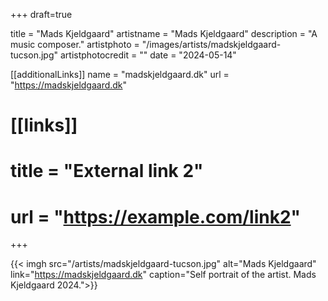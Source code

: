+++
draft=true

title = "Mads Kjeldgaard"
artistname = "Mads Kjeldgaard"
description = "A music composer."
artistphoto = "/images/artists/madskjeldgaard-tucson.jpg"
artistphotocredit = ""
date = "2024-05-14"

[[additionalLinks]]
name = "madskjeldgaard.dk"
url = "https://madskjeldgaard.dk"

# [[links]]
# title = "External link 2"
# url = "https://example.com/link2"

+++
  
{{< imgh src="/artists/madskjeldgaard-tucson.jpg" alt="Mads Kjeldgaard" link="https://madskjeldgaard.dk" caption="Self portrait of the artist. Mads Kjeldgaard 2024.">}}

